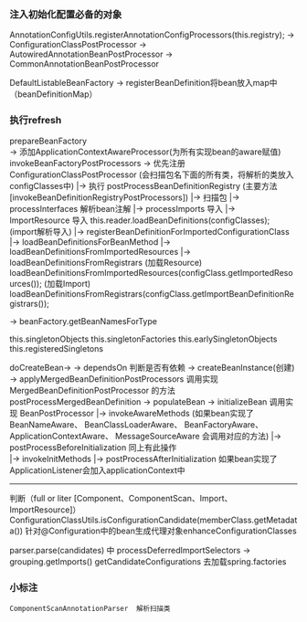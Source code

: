 ### 注入初始化配置必备的对象
AnnotationConfigUtils.registerAnnotationConfigProcessors(this.registry);
  -> ConfigurationClassPostProcessor
  -> AutowiredAnnotationBeanPostProcessor
  -> CommonAnnotationBeanPostProcessor
  
 DefaultListableBeanFactory 
  -> registerBeanDefinition将bean放入map中（beanDefinitionMap）

### 执行refresh
prepareBeanFactory  
   -> 添加ApplicationContextAwareProcessor(为所有实现bean的aware赋值)
invokeBeanFactoryPostProcessors
   -> 优先注册 ConfigurationClassPostProcessor (会扫描包名下面的所有类，将解析的类放入configClasses中)
            |-> 执行  postProcessBeanDefinitionRegistry (主要方法[invokeBeanDefinitionRegistryPostProcessors])
                |-> 扫描包
                |-> processInterfaces 解析bean注解
                |-> processImports 导入
                |-> ImportResource 导入
                    this.reader.loadBeanDefinitions(configClasses); (import解析导入)
                                            |-> registerBeanDefinitionForImportedConfigurationClass
                                            |-> loadBeanDefinitionsForBeanMethod
                                            |-> loadBeanDefinitionsFromImportedResources
                                            |-> loadBeanDefinitionsFromRegistrars
                      (加载Resource) loadBeanDefinitionsFromImportedResources(configClass.getImportedResources());
                	  (加载Import) loadBeanDefinitionsFromRegistrars(configClass.getImportBeanDefinitionRegistrars());
                
   -> beanFactory.getBeanNamesForType                        
   
  
   
   
   this.singletonObjects
   this.singletonFactories
   this.earlySingletonObjects
   this.registeredSingletons
   			   
   doCreateBean->
            -> dependsOn 判断是否有依赖
            -> createBeanInstance(创建)
            -> applyMergedBeanDefinitionPostProcessors  调用实现 MergedBeanDefinitionPostProcessor 的方法 postProcessMergedBeanDefinition
            -> populateBean 
            -> initializeBean 调用实现 BeanPostProcessor
                    |->  invokeAwareMethods (如果bean实现了 
                                            BeanNameAware、
                                            BeanClassLoaderAware、
                                            BeanFactoryAware、
                                            ApplicationContextAware、
                                            MessageSourceAware 会调用对应的方法)
                    |-> postProcessBeforeInitialization
                                        同上有此操作             
                    |-> invokeInitMethods 
                    |-> postProcessAfterInitialization
                            如果bean实现了ApplicationListener会加入applicationContext中
 - - - - -   
 
 判断（full or liter [Component、ComponentScan、Import、ImportResource]）
       ConfigurationClassUtils.isConfigurationCandidate(memberClass.getMetadata())
 针对@Configuration中的bean生成代理对象enhanceConfigurationClasses
 
 parser.parse(candidates) 中 processDeferredImportSelectors -> grouping.getImports()
        getCandidateConfigurations 去加载spring.factories
### 小标注
    ComponentScanAnnotationParser  解析扫描类
                           